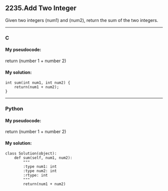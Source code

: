 ## 2235.Add Two Integer

Given two integers (num1) and (num2), return the sum of the two integers.

-----

### C

#### My pseudocode:
return (number 1 + number 2)

#### My solution:
```
int sum(int num1, int num2) {
    return(num1 + num2);
}
```

-----

### Python

#### My pseudocode:
return (number 1 + number 2)

#### My solution:
```
class Solution(object):
    def sum(self, num1, num2):
        """
        :type num1: int
        :type num2: int
        :rtype: int
        """
        return(num1 + num2)
```